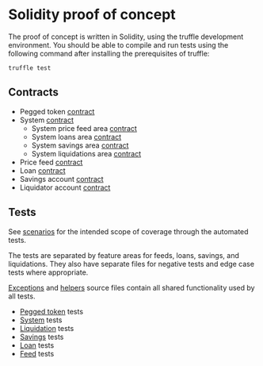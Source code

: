 # Solidity proof of concept

The proof of concept is written in Solidity, using the truffle development environment. You should be able to compile and run tests using the following command after installing the prerequisites of truffle:

`truffle test`

## Contracts

- Pegged token [contract](contracts/PeggedToken.sol)
- System [contract](contracts/System.sol)
  - System price feed area [contract](contracts/SystemFeeds.sol)
  - System loans area [contract](contracts/SystemLoans.sol)
  - System savings area [contract](contracts/SystemSavings.sol)
  - System liquidations area [contract](contracts/SystemLiquidations.sol)
- Price feed [contract](contracts/PriceFeed.sol)
- Loan [contract](contracts/Loan.sol)
- Savings account [contract](contracts/SavingsAccount.sol)
- Liquidator account [contract](contracts/LiquidatorAccount.sol)

## Tests

See [scenarios](../scenarios.md) for the intended scope of coverage through the automated tests.

The tests are separated by feature areas for feeds, loans, savings, and liquidations. They also have separate files for negative tests and edge case tests where appropriate.

[Exceptions](./test/exceptions.js) and [helpers](./test/helpers.js) source files contain all shared functionality used by all tests.

- [Pegged token](./test/token.test.js) tests
- [System](./test/system.test.js) tests
- [Liquidation](./test/liquidation.test.js) tests
- [Savings](./test/savings.test.js) tests
- [Loan](./test/loan.test.js) tests
- [Feed](./test/feeds.test.js) tests
